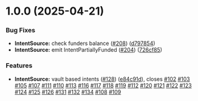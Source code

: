 # 1.0.0 (2025-04-21)


### Bug Fixes

* **IntentSource:** check funders balance ([#208](https://github.com/eco/eco-routes-stoyan/issues/208)) ([d797854](https://github.com/eco/eco-routes-stoyan/commit/d79785448e6aa905c49d5c75252df3dd51daead4))
* **IntentSource:** emit IntentPartiallyFunded ([#204](https://github.com/eco/eco-routes-stoyan/issues/204)) ([726cf85](https://github.com/eco/eco-routes-stoyan/commit/726cf851c66a21770d05441768178f556a818eab))


### Features

* **IntentSource:** vault based intents ([#128](https://github.com/eco/eco-routes-stoyan/issues/128)) ([e84c91d](https://github.com/eco/eco-routes-stoyan/commit/e84c91d0f4f3dec91b088c45bc832968f6fedce0)), closes [#102](https://github.com/eco/eco-routes-stoyan/issues/102) [#103](https://github.com/eco/eco-routes-stoyan/issues/103) [#105](https://github.com/eco/eco-routes-stoyan/issues/105) [#107](https://github.com/eco/eco-routes-stoyan/issues/107) [#111](https://github.com/eco/eco-routes-stoyan/issues/111) [#110](https://github.com/eco/eco-routes-stoyan/issues/110) [#113](https://github.com/eco/eco-routes-stoyan/issues/113) [#116](https://github.com/eco/eco-routes-stoyan/issues/116) [#117](https://github.com/eco/eco-routes-stoyan/issues/117) [#118](https://github.com/eco/eco-routes-stoyan/issues/118) [#119](https://github.com/eco/eco-routes-stoyan/issues/119) [#112](https://github.com/eco/eco-routes-stoyan/issues/112) [#120](https://github.com/eco/eco-routes-stoyan/issues/120) [#121](https://github.com/eco/eco-routes-stoyan/issues/121) [#122](https://github.com/eco/eco-routes-stoyan/issues/122) [#123](https://github.com/eco/eco-routes-stoyan/issues/123) [#124](https://github.com/eco/eco-routes-stoyan/issues/124) [#125](https://github.com/eco/eco-routes-stoyan/issues/125) [#126](https://github.com/eco/eco-routes-stoyan/issues/126) [#131](https://github.com/eco/eco-routes-stoyan/issues/131) [#132](https://github.com/eco/eco-routes-stoyan/issues/132) [#134](https://github.com/eco/eco-routes-stoyan/issues/134) [#108](https://github.com/eco/eco-routes-stoyan/issues/108) [#109](https://github.com/eco/eco-routes-stoyan/issues/109)
